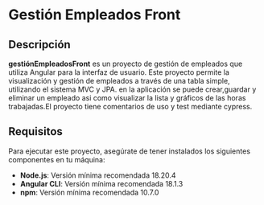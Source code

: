 # Gestión Empleados Front

## Descripción

**gestiónEmpleadosFront** es un proyecto de gestión de empleados que utiliza Angular para la interfaz de usuario. Este proyecto permite la visualización y gestión de empleados a través de una tabla simple, utilizando el sistema MVC y JPA.
en la aplicación se puede crear,guardar y eliminar un empleado asi como visualizar la lista y gráficos de las horas trabajadas.El proyecto tiene comentarios de uso y test mediante cypress.

## Requisitos

Para ejecutar este proyecto, asegúrate de tener instalados los siguientes componentes en tu máquina:

- **Node.js**: Versión mínima recomendada 18.20.4
- **Angular CLI**: Versión mínima recomendada 18.1.3
- **npm**: Versión mínima recomendada 10.7.0



